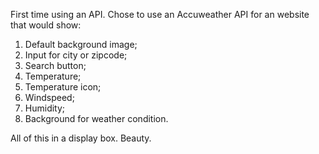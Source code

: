 First time using an API. Chose to use an Accuweather API for an website that would show:

1. Default background image;
2. Input for city or zipcode;
3. Search button;
4. Temperature; 
5. Temperature icon;
6. Windspeed;
7. Humidity;
8. Background for weather condition.

All of this in a display box. 
Beauty.
